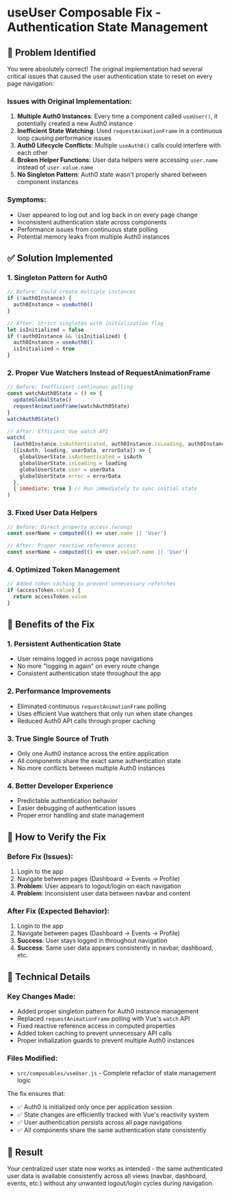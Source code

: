 # useUser Composable Fix - Authentication State Management

## 🚨 **Problem Identified**

You were absolutely correct! The original implementation had several critical issues that caused the user authentication state to reset on every page navigation:

### **Issues with Original Implementation:**

1. **Multiple Auth0 Instances**: Every time a component called `useUser()`, it potentially created a new Auth0 instance
2. **Inefficient State Watching**: Used `requestAnimationFrame` in a continuous loop causing performance issues
3. **Auth0 Lifecycle Conflicts**: Multiple `useAuth0()` calls could interfere with each other
4. **Broken Helper Functions**: User data helpers were accessing `user.name` instead of `user.value.name`
5. **No Singleton Pattern**: Auth0 state wasn't properly shared between component instances

### **Symptoms:**
- User appeared to log out and log back in on every page change
- Inconsistent authentication state across components
- Performance issues from continuous state polling
- Potential memory leaks from multiple Auth0 instances

## ✅ **Solution Implemented**

### **1. Singleton Pattern for Auth0**
```javascript
// Before: Could create multiple instances
if (!auth0Instance) {
  auth0Instance = useAuth0()
}

// After: Strict singleton with initialization flag
let isInitialized = false
if (!auth0Instance && !isInitialized) {
  auth0Instance = useAuth0()
  isInitialized = true
}
```

### **2. Proper Vue Watchers Instead of RequestAnimationFrame**
```javascript
// Before: Inefficient continuous polling
const watchAuth0State = () => {
  updateGlobalState()
  requestAnimationFrame(watchAuth0State)
}
watchAuth0State()

// After: Efficient Vue watch API
watch(
  [auth0Instance.isAuthenticated, auth0Instance.isLoading, auth0Instance.user, auth0Instance.error],
  ([isAuth, loading, userData, errorData]) => {
    globalUserState.isAuthenticated = isAuth
    globalUserState.isLoading = loading
    globalUserState.user = userData
    globalUserState.error = errorData
  },
  { immediate: true } // Run immediately to sync initial state
)
```

### **3. Fixed User Data Helpers**
```javascript
// Before: Direct property access (wrong)
const userName = computed(() => user.name || 'User')

// After: Proper reactive reference access
const userName = computed(() => user.value?.name || 'User')
```

### **4. Optimized Token Management**
```javascript
// Added token caching to prevent unnecessary refetches
if (accessToken.value) {
  return accessToken.value
}
```

## 🎯 **Benefits of the Fix**

### **1. Persistent Authentication State**
- User remains logged in across page navigations
- No more "logging in again" on every route change
- Consistent authentication state throughout the app

### **2. Performance Improvements**
- Eliminated continuous `requestAnimationFrame` polling
- Uses efficient Vue watchers that only run when state changes
- Reduced Auth0 API calls through proper caching

### **3. True Single Source of Truth**
- Only one Auth0 instance across the entire application
- All components share the exact same authentication state
- No more conflicts between multiple Auth0 instances

### **4. Better Developer Experience**
- Predictable authentication behavior
- Easier debugging of authentication issues
- Proper error handling and state management

## 🧪 **How to Verify the Fix**

### **Before Fix (Issues):**
1. Login to the app
2. Navigate between pages (Dashboard → Events → Profile)
3. **Problem**: User appears to logout/login on each navigation
4. **Problem**: Inconsistent user data between navbar and content

### **After Fix (Expected Behavior):**
1. Login to the app
2. Navigate between pages (Dashboard → Events → Profile)  
3. **Success**: User stays logged in throughout navigation
4. **Success**: Same user data appears consistently in navbar, dashboard, etc.

## 📝 **Technical Details**

### **Key Changes Made:**
- Added proper singleton pattern for Auth0 instance management
- Replaced `requestAnimationFrame` polling with Vue's `watch` API
- Fixed reactive reference access in computed properties
- Added token caching to prevent unnecessary API calls
- Proper initialization guards to prevent multiple Auth0 instances

### **Files Modified:**
- `src/composables/useUser.js` - Complete refactor of state management logic

The fix ensures that:
- ✅ Auth0 is initialized only once per application session
- ✅ State changes are efficiently tracked with Vue's reactivity system
- ✅ User authentication persists across all page navigations
- ✅ All components share the same authentication state consistently

## 🚀 **Result**

Your centralized user state now works as intended - the same authenticated user data is available consistently across all views (navbar, dashboard, events, etc.) without any unwanted logout/login cycles during navigation.
